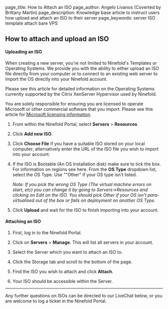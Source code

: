 page_title:       How to Attach an ISO
page_author:      Angelo Livanos (Coverted by Brittany Martin)
page_description: Knowledge base article to instruct users how upload and attach an ISO to their server
page_keywords:    server ISO template attach bare VPS

## How to attach and upload an ISO

#### Uploading an ISO 

When creating a new server, you're not limited to Ninefold's Templates or Operating Systems. We provide you with the ability to either upload an ISO file directly from your computer or to connect to an existing web server to import the OS directly into your Ninefold account.

Please see this article for detailed information on the Operating Systems currently supported by the Citrix XenServer Hypervisor used by Ninefold.

You are solely responsible for ensuring you are licensed to operate Microsoft or other commercial software that you import. Please see this article for [Microsoft licensing information](microsoft_licensing_can_i_use_my_existing_software_and_licenses_on_ninefold.md).

1. From within the Ninefold Portal, select __Servers__ > __Resources__.

2. Click __Add new ISO__.

3. Click __Choose File__ if you have a suitable ISO stored on your local computer; alternatively enter the URL of the ISO file you wish to import  into your account.

4. If the ISO is Bootable (An OS Installation disk) make sure to tick the box. For information on regions see here. From the __OS Type__ dropdown list, select the OS Type. Use ""Other" if your OS type isn't listed.

	_Note: If you pick the wrong OS Type (The virtual machine errors on start, etc) 	you can change it by going to Servers->Resources and clicking on Edit on the ISO. 	You should pick Other if your OS isn't para-virtualised out of the box or fails 	on deployment on another OS Type._

5. Click __Upload__ and wait for the ISO to finish importing into your account.

#### Attaching an ISO 

1. First, log in to the Ninefold Portal.

2. Click on __Servers__ > __Manage__. This will list all servers in your account.

3. Select the Server which you want to attach an ISO to.

4. Click the Storage tab and scroll to the bottom of the page.

5. Find the ISO you wish to attach and click __Attach__.

6. Your ISO should be accessible within the Server.

-------

Any further questions on ISOs can be directed to our LiveChat below, or you are welcome to log a ticket in the Ninefold Portal.
